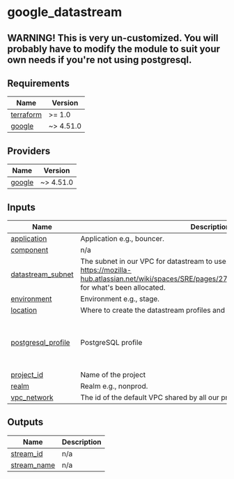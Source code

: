 
# google_datastream
## WARNING! This is very un-customized. You will probably have to modify the module to suit your own needs if you're not using postgresql.



## Requirements

| Name | Version |
|------|---------|
| <a name="requirement_terraform"></a> [terraform](#requirement\_terraform) | >= 1.0 |
| <a name="requirement_google"></a> [google](#requirement\_google) | ~> 4.51.0 |

## Providers

| Name | Version |
|------|---------|
| <a name="provider_google"></a> [google](#provider\_google) | ~> 4.51.0 |

## Inputs

| Name | Description | Type | Default | Required |
|------|-------------|------|---------|:--------:|
| <a name="input_application"></a> [application](#input\_application) | Application e.g., bouncer. | `any` | n/a | yes |
| <a name="input_component"></a> [component](#input\_component) | n/a | `string` | `"datastream"` | no |
| <a name="input_datastream_subnet"></a> [datastream\_subnet](#input\_datastream\_subnet) | The subnet in our VPC for datastream to use. Like '172.19.0.0/29'. See https://mozilla-hub.atlassian.net/wiki/spaces/SRE/pages/27920489/GCP+Subnet+Allocations for what's been allocated. | `any` | n/a | yes |
| <a name="input_environment"></a> [environment](#input\_environment) | Environment e.g., stage. | `any` | n/a | yes |
| <a name="input_location"></a> [location](#input\_location) | Where to create the datastream profiles and the destination datasets | `string` | `"us-west1"` | no |
| <a name="input_postgresql_profile"></a> [postgresql\_profile](#input\_postgresql\_profile) | PostgreSQL profile | <pre>list(object({<br>    hostname = string<br>    username = string<br>    database = string<br>  }))</pre> | `[]` | no |
| <a name="input_project_id"></a> [project\_id](#input\_project\_id) | Name of the project | `any` | n/a | yes |
| <a name="input_realm"></a> [realm](#input\_realm) | Realm e.g., nonprod. | `string` | `""` | no |
| <a name="input_vpc_network"></a> [vpc\_network](#input\_vpc\_network) | The id of the default VPC shared by all our projects | `any` | n/a | yes |

## Outputs

| Name | Description |
|------|-------------|
| <a name="output_stream_id"></a> [stream\_id](#output\_stream\_id) | n/a |
| <a name="output_stream_name"></a> [stream\_name](#output\_stream\_name) | n/a |
